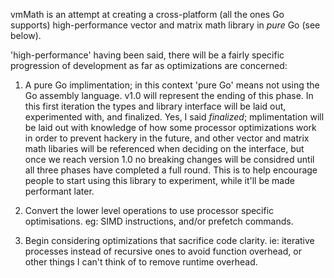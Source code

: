 vmMath is an attempt at creating a cross-platform (all the ones Go supports) high-performance vector and matrix math library in *pure* Go (see below).

'high-performance' having been said, there will be a fairly specific progression of development as far as optimizations are concerned:

1. A pure Go implimentation; in this context 'pure Go' means not using the Go assembly language. v1.0 will represent the ending of this phase. In this first iteration the types and library interface will be laid out, experimented with, and finalized. Yes, I said *finalized*; mplimentation will be laid out with knowledge of how some processor optimizations work in order to prevent hackery in the future, and other vector and matrix math libaries will be referenced when deciding on the interface, but once we reach version 1.0 no breaking changes will be considred until all three phases have completed a full round. This is to help encourage people to start using this library to experiment, while it'll be made performant later.

2. Convert the lower level operations to use processor specific optimisations. eg: SIMD instructions, and/or prefetch commands.

3. Begin considering optimizations that sacrifice code clarity. ie: iterative processes instead of recursive ones to avoid function overhead, or other things I can't think of to remove runtime overhead.
